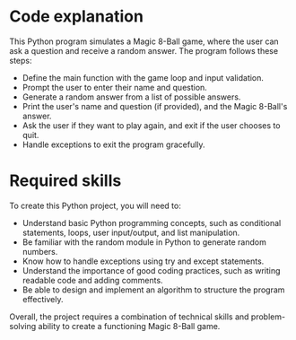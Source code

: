 # Code explanation

This Python program simulates a Magic 8-Ball game, where the user can ask a question and receive a random answer. The program follows these steps:

- Define the main function with the game loop and input validation.
- Prompt the user to enter their name and question.
- Generate a random answer from a list of possible answers.
- Print the user's name and question (if provided), and the Magic 8-Ball's answer.
- Ask the user if they want to play again, and exit if the user chooses to quit.
- Handle exceptions to exit the program gracefully.

# Required skills

To create this Python project, you will need to:

- Understand basic Python programming concepts, such as conditional statements, loops, user input/output, and list manipulation.
- Be familiar with the random module in Python to generate random numbers.
- Know how to handle exceptions using try and except statements.
- Understand the importance of good coding practices, such as writing readable code and adding comments.
- Be able to design and implement an algorithm to structure the program effectively.

Overall, the project requires a combination of technical skills and problem-solving ability to create a functioning Magic 8-Ball game.
